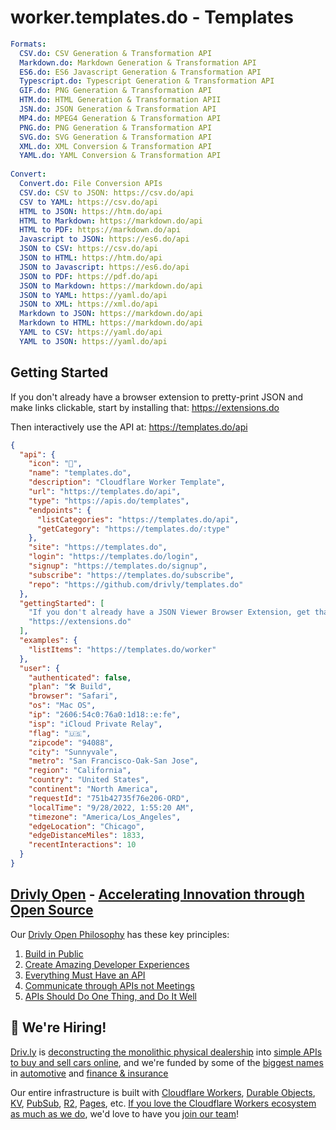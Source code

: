# worker.templates.do - Templates

```yaml
Formats:
  CSV.do: CSV Generation & Transformation API
  Markdown.do: Markdown Generation & Transformation API
  ES6.do: ES6 Javascript Generation & Transformation API
  Typescript.do: Typescript Generation & Transformation API
  GIF.do: PNG Generation & Transformation API
  HTM.do: HTML Generation & Transformation APII
  JSN.do: JSON Generation & Transformation API
  MP4.do: MPEG4 Generation & Transformation API
  PNG.do: PNG Generation & Transformation API
  SVG.do: SVG Generation & Transformation API
  XML.do: XML Conversion & Transformation API
  YAML.do: YAML Conversion & Transformation API
  
Convert:
  Convert.do: File Conversion APIs
  CSV.do: CSV to JSON: https://csv.do/api
  CSV to YAML: https://csv.do/api
  HTML to JSON: https://htm.do/api
  HTML to Markdown: https://markdown.do/api
  HTML to PDF: https://markdown.do/api
  Javascript to JSON: https://es6.do/api
  JSON to CSV: https://csv.do/api
  JSON to HTML: https://htm.do/api
  JSON to Javascript: https://es6.do/api
  JSON to PDF: https://pdf.do/api
  JSON to Markdown: https://markdown.do/api
  JSON to YAML: https://yaml.do/api
  JSON to XML: https://xml.do/api
  Markdown to JSON: https://markdown.do/api
  Markdown to HTML: https://markdown.do/api
  YAML to CSV: https://yaml.do/api
  YAML to JSON: https://yaml.do/api
```

## Getting Started

If you don't already have a browser extension to pretty-print JSON and make links clickable, start by installing that: <https://extensions.do>

Then interactively use the API at: <https://templates.do/api>

```json
{
  "api": {
    "icon": "🚀",
    "name": "templates.do",
    "description": "Cloudflare Worker Template",
    "url": "https://templates.do/api",
    "type": "https://apis.do/templates",
    "endpoints": {
      "listCategories": "https://templates.do/api",
      "getCategory": "https://templates.do/:type"
    },
    "site": "https://templates.do",
    "login": "https://templates.do/login",
    "signup": "https://templates.do/signup",
    "subscribe": "https://templates.do/subscribe",
    "repo": "https://github.com/drivly/templates.do"
  },
  "gettingStarted": [
    "If you don't already have a JSON Viewer Browser Extension, get that first:",
    "https://extensions.do"
  ],
  "examples": {
    "listItems": "https://templates.do/worker"
  },
  "user": {
    "authenticated": false,
    "plan": "🛠 Build",
    "browser": "Safari",
    "os": "Mac OS",
    "ip": "2606:54c0:76a0:1d18::e:fe",
    "isp": "iCloud Private Relay",
    "flag": "🇺🇸",
    "zipcode": "94088",
    "city": "Sunnyvale",
    "metro": "San Francisco-Oak-San Jose",
    "region": "California",
    "country": "United States",
    "continent": "North America",
    "requestId": "751b42735f76e206-ORD",
    "localTime": "9/28/2022, 1:55:20 AM",
    "timezone": "America/Los_Angeles",
    "edgeLocation": "Chicago",
    "edgeDistanceMiles": 1833,
    "recentInteractions": 10
  }
}
```

## [Drivly Open](https://driv.ly/open) - [Accelerating Innovation through Open Source](https://blog.driv.ly/accelerating-innovation-through-open-source)

Our [Drivly Open Philosophy](https://philosophy.do) has these key principles:

1. [Build in Public](https://driv.ly/open/build-in-public)
2. [Create Amazing Developer Experiences](https://driv.ly/open/amazing-developer-experiences)
3. [Everything Must Have an API](https://driv.ly/open/everything-must-have-an-api)
4. [Communicate through APIs not Meetings](https://driv.ly/open/communicate-through-apis-not-meetings)
5. [APIs Should Do One Thing, and Do It Well](https://driv.ly/open/apis-do-one-thing)


##  🚀 We're Hiring!

[Driv.ly](https://driv.ly) is [deconstructing the monolithic physical dealership](https://blog.driv.ly/deconstructing-the-monolithic-physical-dealership) into [simple APIs to buy and sell cars online](https://driv.ly), and we're funded by some of the [biggest names](https://twitter.com/TurnerNovak) in [automotive](https://fontinalis.com/team/#bill-ford) and [finance & insurance](https://www.detroit.vc)

Our entire infrastructure is built with [Cloudflare Workers](https://workers.do), [Durable Objects](https://durable.objects.do), [KV](https://kv.cf), [PubSub](https://pubsub.do), [R2](https://r2.do.cf), [Pages](https://pages.do), etc.  [If you love the Cloudflare Workers ecosystem as much as we do](https://driv.ly/loves/workers), we'd love to have you [join our team](https://careers.do/apply)!


